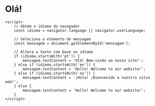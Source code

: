 <!DOCTYPE html>
<html lang="en">
<head>
    <meta charset="UTF-8">
    <meta name="viewport" content="width=device-width, initial-scale=1.0">
    <title>Texto Variável por Idioma</title>
</head>
<body>
    <h1 id="mensagem">Olá!</h1>

    <script>
        // Obtém o idioma do navegador
        const idioma = navigator.language || navigator.userLanguage;

        // Seleciona o elemento de mensagem
        const mensagem = document.getElementById('mensagem');

        // Altera o texto com base no idioma
        if (idioma.startsWith('pt')) {
            mensagem.textContent = 'Olá! Bem-vindo ao nosso site!';
        } else if (idioma.startsWith('en')) {
            mensagem.textContent = 'Hello! Welcome to our website!';
        } else if (idioma.startsWith('es')) {
            mensagem.textContent = '¡Hola! ¡Bienvenido a nuestro sitio web!';
        } else {
            mensagem.textContent = 'Hello! Welcome to our website!';
        }
    </script>
</body>
</html>
